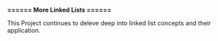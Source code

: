 <h><strong>====== More Linked Lists ======</strong></h>
<p>This Project continues to deleve deep into linked list concepts and their application.</p>
